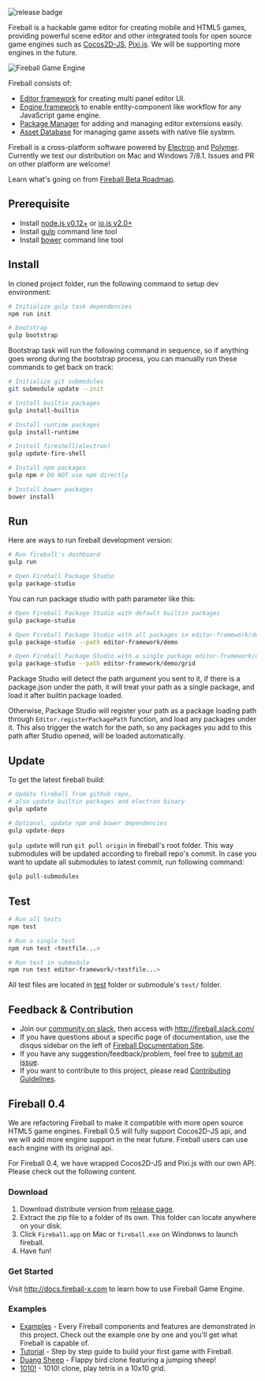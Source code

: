 ![release badge](https://img.shields.io/github/tag/fireball-x/fireball.svg)

Fireball is a hackable game editor for creating mobile and HTML5 games, providing powerful scene editor and other integrated tools for open source game engines such as [Cocos2D-JS](https://github.com/cocos2d/cocos2d-js), [Pixi.js](https://github.com/GoodBoyDigital/pixi.js). We will be supporting more engines in the future.

![Fireball Game Engine](https://cloud.githubusercontent.com/assets/344547/6882303/a8b7a740-d5ba-11e4-9518-e6494b1c94fa.png)

Fireball consists of:

- [Editor framework](https://github.com/fireball-x/editor-framework) for creating multi panel editor UI.
- [Engine framework](https://github.com/fireball-x/engine-framework) to enable entity-component like workflow for any JavaScript game engine.
- [Package Manager](https://github.com/fireball-packages/package-manager) for adding and managing editor extensions easily.
- [Asset Database](https://github.com/fireball-x/asset-db) for managing game assets with native file system.

Fireball is a cross-platform software powered by [Electron](https://github.com/fireball-x/electron) and [Polymer](http://www.polymer-project.org/). Currently we test our distribution on Mac and Windows 7/8.1. Issues and PR on other platform are welcome!

Learn what's going on from [Fireball Beta Roadmap](https://github.com/fireball-x/fireball/issues/3).

## Prerequisite

- Install [node.js v0.12+](https://nodejs.org/) or [io.js v2.0+](https://iojs.org/en/index.html)
- Install [gulp](https://github.com/gulpjs/gulp) command line tool
- Install [bower](http://bower.io/) command line tool

## Install

In cloned project folder, run the following command to setup dev environment:

```bash
# Initialize gulp task dependencies
npm run init

# bootstrap
gulp bootstrap
```

Bootstrap task will run the following command in sequence, so if anything goes wrong during the bootstrap process, you can manually run these commands to get back on track:

```bash
# Initialize git submodules
git submodule update --init

# Install builtin packages
gulp install-builtin

# Install runtime packages
gulp install-runtime

# Install fireshell(electron)
gulp update-fire-shell

# Install npm packages
gulp npm # DO NOT use npm directly

# Install bower packages
bower install
```

## Run

Here are ways to run fireball development version:

```bash
# Run fireball's dashboard
gulp run

# Open Fireball Package Studio
gulp package-studio
```

You can run package studio with path parameter like this:

```bash
# Open Fireball Package Studio with default builtin packages
gulp package-studio

# Open Fireball Package Studio with all packages in editor-framework/demo loaded
gulp package-studio --path editor-framework/demo

# Open Fireball Package Studio with a single package editor-framework/demo/grid loaded
gulp package-studio --path editor-framework/demo/grid
```

Package Studio will detect the path argument you sent to it, if there is a
package.json under the path, it will treat your path as a single package, and load
it after builtin package loaded.

Otherwise, Package Studio will register your path as a package loading path through
`Editor.registerPackagePath` function, and load any packages under it. This also trigger
the watch for the path, so any packages you add to this path after Studio opened, will
be loaded automatically.

## Update

To get the latest fireball build:

```bash
# Update fireball from github repo,
# also update builtin packages and electron binary
gulp update

# Optional, update npm and bower dependencies
gulp update-deps
```

`gulp update` will run `git pull origin` in fireball's root folder. This way submodules will be updated according to fireball repo's commit. In case you want to update all submodules to latest commit, run following command:

```bash
gulp pull-submodules
```

## Test

```bash
# Run all tests
npm test

# Run a single test
npm run test <testfile...>

# Run test in submodule
npm run test editor-framework/<testfile...>
```

All test files are located in [test](/test/) folder or submodule's `test/` folder.


## Feedback & Contribution

- Join our [community on slack](https://fireball-slack.herokuapp.com), then access with http://fireball.slack.com/
- If you have questions about a specific page of documentation, use the disqus sidebar on the left of [Fireball Documentation Site](http://docs.fireball-x.com).
- If you have any suggestion/feedback/problem, feel free to [submit an issue](https://github.com/fireball-x/fireball/issues).
- If you want to contribute to this project, please read [Contributing Guidelines](https://github.com/fireball-x/fireball/blob/master/CONTRIBUTING.md).


## Fireball 0.4

We are refactoring Fireball to make it compatible with more open source HTML5 game engines. Fireball 0.5 will fully support Cocos2D-JS api, and we will add more engine support in the near future. Fireball users can use each engine with its original api.

For Fireball 0.4, we have wrapped Cocos2D-JS and Pixi.js with our own API. Please check out the following content.

### Download

1. Download distribute version from [release page](https://github.com/fireball-x/fireball/releases).
2. Extract the zip file to a folder of its own. This folder can locate anywhere on your disk.
3. Click `Fireball.app` on Mac or `fireball.exe` on Windonws to launch fireball.
4. Have fun!

### Get Started

Visit http://docs.fireball-x.com to learn how to use Fireball Game Engine.

### Examples

- [Examples](https://github.com/fireball-x/examples) - Every Fireball components and features are demonstrated in this project. Check out the example one by one and you'll get what Fireball is capable of.
- [Tutorial](https://github.com/fireball-x/tutorial) - Step by step guide to build your first game with Fireball.
- [Duang Sheep](https://github.com/fireball-x/game-duang-sheep) - Flappy bird clone featuring a jumping sheep!
- [1010!](https://github.com/fireball-x/game-1010) - 1010! clone, play tetris in a 10x10 grid.
